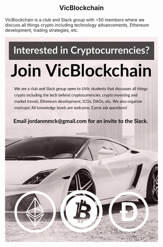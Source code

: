 <center> <h2>VicBlockchain</h2> </center>

VicBlockchain is a club and Slack group with ~50 members where we discuss all things crypto including technology advancements, Ethereum development, trading strategies, etc.

<img src="/public/images/vicblockchain.jpg" alt="VicBlockchain"/>
